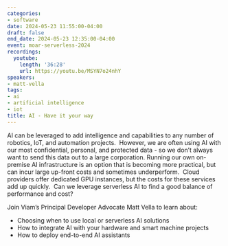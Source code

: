 ```yaml
---
categories:
- software
date: 2024-05-23 11:55:00-04:00
draft: false
end_date: 2024-05-23 12:35:00-04:00
event: moar-serverless-2024
recordings:
  youtube:
    length: '36:28'
    url: https://youtu.be/MSYN7o24nhY
speakers:
- matt-vella
tags:
- ai
- artificial intelligence
- iot
title: AI - Have it your way
---
```



AI can be leveraged to add intelligence and capabilities to any number of robotics, IoT, and automation projects.  However, we are often using AI with our most confidential, personal, and protected data - so we don’t always want to send this data out to a large corporation. Running our own on-premise AI infrastructure is an option that is becoming more practical, but can incur large up-front costs and sometimes underperform.  Cloud providers offer dedicated GPU instances, but the costs for these services add up quickly.  Can we leverage serverless AI to find a good balance of performance and cost?

Join Viam’s Principal Developer Advocate Matt Vella to learn about:

- Choosing when to use local or serverless AI solutions
- How to integrate AI with your hardware and smart machine projects
- How to deploy end-to-end AI assistants